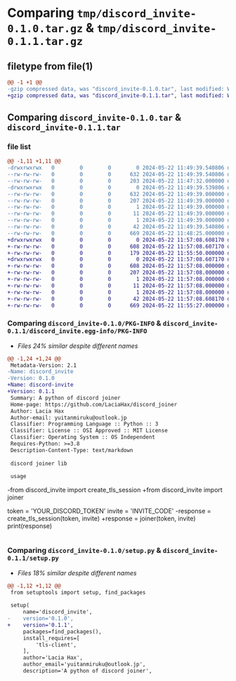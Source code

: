 # Comparing `tmp/discord_invite-0.1.0.tar.gz` & `tmp/discord_invite-0.1.1.tar.gz`

## filetype from file(1)

```diff
@@ -1 +1 @@
-gzip compressed data, was "discord_invite-0.1.0.tar", last modified: Wed May 22 11:49:39 2024, max compression
+gzip compressed data, was "discord_invite-0.1.1.tar", last modified: Wed May 22 11:57:08 2024, max compression
```

## Comparing `discord_invite-0.1.0.tar` & `discord_invite-0.1.1.tar`

### file list

```diff
@@ -1,11 +1,11 @@
-drwxrwxrwx   0        0        0        0 2024-05-22 11:49:39.540806 discord_invite-0.1.0/
--rw-rw-rw-   0        0        0      632 2024-05-22 11:49:39.540806 discord_invite-0.1.0/PKG-INFO
--rw-rw-rw-   0        0        0      203 2024-05-22 11:47:32.000000 discord_invite-0.1.0/README.md
-drwxrwxrwx   0        0        0        0 2024-05-22 11:49:39.539806 discord_invite-0.1.0/discord_invite.egg-info/
--rw-rw-rw-   0        0        0      632 2024-05-22 11:49:39.000000 discord_invite-0.1.0/discord_invite.egg-info/PKG-INFO
--rw-rw-rw-   0        0        0      207 2024-05-22 11:49:39.000000 discord_invite-0.1.0/discord_invite.egg-info/SOURCES.txt
--rw-rw-rw-   0        0        0        1 2024-05-22 11:49:39.000000 discord_invite-0.1.0/discord_invite.egg-info/dependency_links.txt
--rw-rw-rw-   0        0        0       11 2024-05-22 11:49:39.000000 discord_invite-0.1.0/discord_invite.egg-info/requires.txt
--rw-rw-rw-   0        0        0        1 2024-05-22 11:49:39.000000 discord_invite-0.1.0/discord_invite.egg-info/top_level.txt
--rw-rw-rw-   0        0        0       42 2024-05-22 11:49:39.540806 discord_invite-0.1.0/setup.cfg
--rw-rw-rw-   0        0        0      669 2024-05-22 11:48:25.000000 discord_invite-0.1.0/setup.py
+drwxrwxrwx   0        0        0        0 2024-05-22 11:57:08.608170 discord_invite-0.1.1/
+-rw-rw-rw-   0        0        0      608 2024-05-22 11:57:08.607170 discord_invite-0.1.1/PKG-INFO
+-rw-rw-rw-   0        0        0      179 2024-05-22 11:55:50.000000 discord_invite-0.1.1/README.md
+drwxrwxrwx   0        0        0        0 2024-05-22 11:57:08.607170 discord_invite-0.1.1/discord_invite.egg-info/
+-rw-rw-rw-   0        0        0      608 2024-05-22 11:57:08.000000 discord_invite-0.1.1/discord_invite.egg-info/PKG-INFO
+-rw-rw-rw-   0        0        0      207 2024-05-22 11:57:08.000000 discord_invite-0.1.1/discord_invite.egg-info/SOURCES.txt
+-rw-rw-rw-   0        0        0        1 2024-05-22 11:57:08.000000 discord_invite-0.1.1/discord_invite.egg-info/dependency_links.txt
+-rw-rw-rw-   0        0        0       11 2024-05-22 11:57:08.000000 discord_invite-0.1.1/discord_invite.egg-info/requires.txt
+-rw-rw-rw-   0        0        0        1 2024-05-22 11:57:08.000000 discord_invite-0.1.1/discord_invite.egg-info/top_level.txt
+-rw-rw-rw-   0        0        0       42 2024-05-22 11:57:08.608170 discord_invite-0.1.1/setup.cfg
+-rw-rw-rw-   0        0        0      669 2024-05-22 11:55:27.000000 discord_invite-0.1.1/setup.py
```

### Comparing `discord_invite-0.1.0/PKG-INFO` & `discord_invite-0.1.1/discord_invite.egg-info/PKG-INFO`

 * *Files 24% similar despite different names*

```diff
@@ -1,24 +1,24 @@
 Metadata-Version: 2.1
-Name: discord_invite
-Version: 0.1.0
+Name: discord-invite
+Version: 0.1.1
 Summary: A python of discord joiner
 Home-page: https://github.com/LaciaHax/discord_joiner
 Author: Lacia Hax
 Author-email: yuitanmiruku@outlook.jp
 Classifier: Programming Language :: Python :: 3
 Classifier: License :: OSI Approved :: MIT License
 Classifier: Operating System :: OS Independent
 Requires-Python: >=3.8
 Description-Content-Type: text/markdown
 
 discord joiner lib
 
 usage
 ```
-from discord_invite import create_tls_session
+from discord_invite import joiner
 
 token = 'YOUR_DISCORD_TOKEN'
 invite = 'INVITE_CODE'
-response = create_tls_session(token, invite)
+response = joiner(token, invite)
 print(response)
 ```
```

### Comparing `discord_invite-0.1.0/setup.py` & `discord_invite-0.1.1/setup.py`

 * *Files 18% similar despite different names*

```diff
@@ -1,12 +1,12 @@
 from setuptools import setup, find_packages
 
 setup(
     name='discord_invite',
-    version='0.1.0',
+    version='0.1.1',
     packages=find_packages(),
     install_requires=[
         'tls-client',
     ],
     author='Lacia Hax',
     author_email='yuitanmiruku@outlook.jp',
     description='A python of discord joiner',
```

